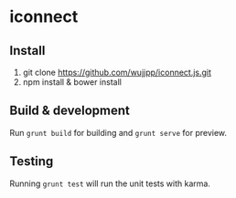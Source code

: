 # iconnect

## Install 
1. git clone https://github.com/wujjpp/iconnect.js.git
2. npm install & bower install

## Build & development

Run `grunt build` for building and `grunt serve` for preview.

## Testing

Running `grunt test` will run the unit tests with karma.
